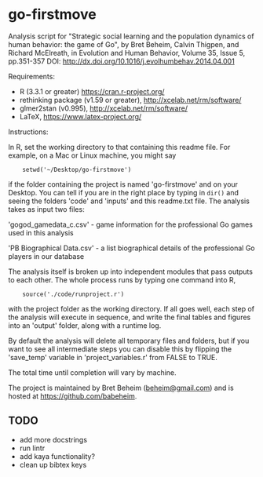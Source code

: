 go-firstmove
============

Analysis script for "Strategic social learning and the population dynamics of human behavior: the game of Go", by Bret Beheim, Calvin Thigpen, and Richard McElreath, in Evolution and Human Behavior, Volume 35, Issue 5, pp.351-357
DOI: http://dx.doi.org/10.1016/j.evolhumbehav.2014.04.001

Requirements:
- R (3.3.1 or greater) https://cran.r-project.org/
- rethinking package (v1.59 or greater), http://xcelab.net/rm/software/
- glmer2stan (v0.995), http://xcelab.net/rm/software/
- LaTeX, https://www.latex-project.org/

Instructions:

In R, set the working directory to that containing this readme file. For example, on a Mac or Linux machine, you might say

```
    setwd('~/Desktop/go-firstmove')
```

if the folder containing the project is named 'go-firstmove' and on your Desktop. You can tell if you are in the right place by typing in `dir()` and seeing the folders 'code' and 'inputs' and this readme.txt file. The analysis takes as input two files:

'gogod_gamedata_c.csv' - game information for the professional Go games used in this analysis

'PB Biographical Data.csv' - a list biographical details of the professional Go players in our database

The analysis itself is broken up into independent modules that pass outputs to each other. The whole process runs by typing one command into R,

```
    source('./code/runproject.r')
```

with the project folder as the working directory. If all goes well, each step of the analysis will execute in sequence, and write the final tables and figures into an 'output' folder, along with a runtime log.

By default the analysis will delete all temporary files and folders, but if you want to see all intermediate steps you can disable this by flipping the 'save_temp' variable in 'project_variables.r' from FALSE to TRUE.

The total time until completion will vary by machine.

The project is maintained by Bret Beheim (beheim@gmail.com) and is hosted at https://github.com/babeheim.

## TODO

- add more docstrings
- run lintr
- add kaya functionality?
- clean up bibtex keys
